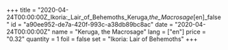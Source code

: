 +++
title = "2020-04-24T00:00:00Z_Ikoria:_Lair_of_Behemoths_Keruga,_the_Macrosage_[en]_false"
id = "a90ee952-de7a-420f-993c-a38db89bc8ac"
date = "2020-04-24T00:00:00Z"
name = "Keruga, the Macrosage"
lang = ["en"]
price = "0.32"
quantity = 1
foil = false
set = "Ikoria: Lair of Behemoths"
+++
